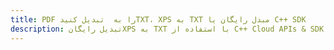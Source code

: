 ---title: PDF را به  تبدیل کنیدTXT، XPS به TXT مبدل رایگان یا C++ SDKdescription: تبدیل رایگانXPS به TXT با استفاده از C++ Cloud APIs & SDK همچنین اسناد PDF را در Cloud ایجاد، ویرایش و رندر کنید.---